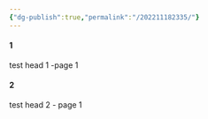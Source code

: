 ```yaml
---
{"dg-publish":true,"permalink":"/202211182335/"}
---
```



#### 1
test head 1 -page 1

#### 2
test head 2 - page 1
